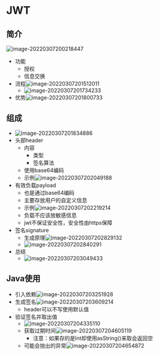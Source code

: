 # JWT

## 简介

![image-20220307200218447](https://cdn.jsdelivr.net/gh/innnky/images@master/uPic/image-20220307200218447.png)

+ 功能	
  + 授权
  + 信息交换
+ 流程![image-20220307201512011](https://cdn.jsdelivr.net/gh/innnky/images@master/uPic/image-20220307201512011.png)
  + ![image-20220307201734233](https://cdn.jsdelivr.net/gh/innnky/images@master/uPic/image-20220307201734233.png)
+ 优势![image-20220307201800733](https://cdn.jsdelivr.net/gh/innnky/images@master/uPic/image-20220307201800733.png)

## 组成

+ ![image-20220307201834886](https://cdn.jsdelivr.net/gh/innnky/images@master/uPic/image-20220307201834886.png)
+ 头部header
  + 内容
    + 类型
    + 签名算法
  + 使用base64编码
  + 示例![image-20220307202049188](https://cdn.jsdelivr.net/gh/innnky/images@master/uPic/image-20220307202049188.png) 
+ 有效负载payload
  + 也是通过base64编码
  + 主要存放用户的自定义信息
  + 示例![image-20220307202219214](https://cdn.jsdelivr.net/gh/innnky/images@master/uPic/image-20220307202219214.png) 
  + 负载不应该放敏感信息
  + jwt不保证安全性，安全性由https保障
+ 签名signature
  + 生成原理![image-20220307202829132](https://cdn.jsdelivr.net/gh/innnky/images@master/uPic/image-20220307202829132.png)
  + ![image-20220307202840291](https://cdn.jsdelivr.net/gh/innnky/images@master/uPic/image-20220307202840291.png)
+ 总结
  + ![image-20220307203049433](https://cdn.jsdelivr.net/gh/innnky/images@master/uPic/image-20220307203049433.png) 

## Java使用

+ 引入依赖![image-20220307203251928](https://cdn.jsdelivr.net/gh/innnky/images@master/uPic/image-20220307203251928.png)
+ 生成签名![image-20220307203609214](https://cdn.jsdelivr.net/gh/innnky/images@master/uPic/image-20220307203609214.png)
  +  header可以不写使用默认值
+ 验证签名并取出值
  + ![image-20220307204335110](https://cdn.jsdelivr.net/gh/innnky/images@master/uPic/image-20220307204335110.png)
  + 获取过期时间![image-20220307204605119](https://cdn.jsdelivr.net/gh/innnky/images@master/uPic/image-20220307204605119.png)
    + 注意：如果存的是Int却使用asString()来取会返回空
  + 可能会抛出的异常![image-20220307204654872](https://cdn.jsdelivr.net/gh/innnky/images@master/uPic/image-20220307204654872.png)

